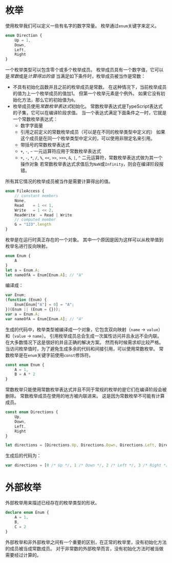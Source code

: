 # 枚举

使用枚举我们可以定义一些有名字的数字常量。
枚举通过`enum`关键字来定义。

```ts
enum Direction {
    Up = 1,
    Down,
    Left,
    Right
}
```

一个枚举类型可以包含零个或多个枚举成员。
枚举成员具有一个数字值，它可以是*常数*或是*计算得出的值*
当满足如下条件时，枚举成员被当作是常数：

* 不具有初始化函数并且之前的枚举成员是常数。
    在这种情况下，当前枚举成员的值为上一个枚举成员的值加1。
    但第一个枚举元素是个例外。
    如果它没有初始化方法，那么它的初始值为`0`。
* 枚举成员使用*常数枚举表达式*初始化。
    常数枚举表达式是TypeScript表达式的子集，它可以在编译阶段求值。
    当一个表达式满足下面条件之一时，它就是一个常数枚举表达式：
    * 数字字面量
    * 引用之前定义的常数枚举成员（可以是在不同的枚举类型中定义的）
        如果这个成员是在同一个枚举类型中定义的，可以使用非限定名来引用。
    * 带括号的常数枚举表达式
    * `+`, `-`, `~` 一元运算符应用于常数枚举表达式
    * `+`, `-`, `*`, `/`, `%`, `<<`, `>>`, `>>>`, `&`, `|`, `^` 二元运算符，常数枚举表达式做为其一个操作对象
    若常数枚举表达式求值后为`NaN`或`Infinity`，则会在编译阶段报错。

所有其它情况的枚举成员被当作是需要计算得出的值。

```ts
enum FileAccess {
    // constant members
    None,
    Read    = 1 << 1,
    Write   = 1 << 2,
    ReadWrite  = Read | Write
    // computed member
    G = "123".length
}
```

枚举是在运行时真正存在的一个对象。
其中一个原因是因为这样可以从枚举值到枚举名进行反向映射。

```ts
enum Enum {
    A
}
let a = Enum.A;
let nameOfA = Enum[Enum.A]; // "A"
```

编译成：

```js
var Enum;
(function (Enum) {
    Enum[Enum["A"] = 0] = "A";
})(Enum || (Enum = {}));
var a = Enum.A;
var nameOfA = Enum[Enum.A]; // "A"
```

生成的代码中，枚举类型被编译成一个对象，它包含双向映射（`name` -> `value`）和（`value` -> `name`）。
引用枚举成员总会生成一次属性访问并且永远不会内联。
在大多数情况下这是很好的并且正确的解决方案。
然而有时候需求却比较严格。
当访问枚举值时，为了避免生成多余的代码和间接引用，可以使用常数枚举。
常数枚举是在`enum`关键字前使用`const`修饰符。

```ts
const enum Enum {
    A = 1,
    B = A * 2
}
```

常数枚举只能使用常数枚举表达式并且不同于常规的枚举的是它们在编译阶段会被删除。
常数枚举成员在使用的地方被内联进来。
这是因为常数枚举不可能有计算成员。

```ts
const enum Directions {
    Up,
    Down,
    Left,
    Right
}

let directions = [Directions.Up, Directions.Down, Directions.Left, Directions.Right]
```

生成后的代码为：

```js
var directions = [0 /* Up */, 1 /* Down */, 2 /* Left */, 3 /* Right */];
```

# 外部枚举

外部枚举用来描述已经存在的枚举类型的形状。

```ts
declare enum Enum {
    A = 1,
    B,
    C = 2
}
```

外部枚举和非外部枚举之间有一个重要的区别，在正常的枚举里，没有初始化方法的成员被当成常数成员。
对于非常数的外部枚举而言，没有初始化方法时被当做需要经过计算的。